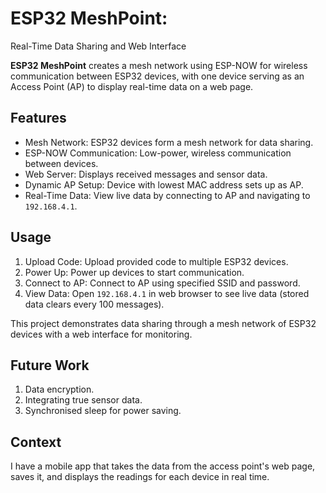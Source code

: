 # ESP32 MeshPoint: 
Real-Time Data Sharing and Web Interface

**ESP32 MeshPoint** creates a mesh network using ESP-NOW for wireless communication between ESP32 devices, with one device serving as an Access Point (AP) to display real-time data on a web page.

## Features
- Mesh Network: ESP32 devices form a mesh network for data sharing.
- ESP-NOW Communication: Low-power, wireless communication between devices.
- Web Server: Displays received messages and sensor data.
- Dynamic AP Setup: Device with lowest MAC address sets up as AP.
- Real-Time Data: View live data by connecting to AP and navigating to `192.168.4.1`.

## Usage
1. Upload Code: Upload provided code to multiple ESP32 devices.
2. Power Up: Power up devices to start communication.
3. Connect to AP: Connect to AP using specified SSID and password.
4. View Data: Open `192.168.4.1` in web browser to see live data (stored data clears every 100 messages).

This project demonstrates data sharing through a mesh network of ESP32 devices with a web interface for monitoring.

## Future Work

1. Data encryption.
2. Integrating true sensor data.
3. Synchronised sleep for power saving.

## Context

I have a mobile app that takes the data from the access point's web page, saves it, and displays the readings for each device in real time.
